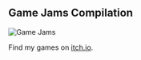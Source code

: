 ## Game Jams Compilation

![Game Jams](media/game_jams.gif)

Find my games on [itch.io](https://lightboat.itch.io/).